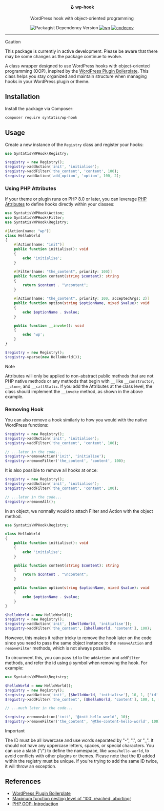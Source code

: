 <div align="center">
  <strong>🪝 wp-hook</strong>
  <p>WordPress hook with object-oriented programming</p>

  ![Packagist Dependency Version](https://img.shields.io/packagist/dependency-v/syntatis/wp-hook/php?color=%237A86B8) [![wp](https://github.com/syntatis/wp-hook/actions/workflows/wp.yml/badge.svg)](https://github.com/syntatis/wp-hook/actions/workflows/wp.yml) [![codecov](https://codecov.io/gh/syntatis/wp-hook/graph/badge.svg?token=04HZ3BRM19)](https://codecov.io/gh/syntatis/wp-hook)
</div>

---

> [!CAUTION]
> This package is currently in active development. Please be aware that there may be some changes as the package continue to evolve.

A class wrapper designed to use WordPress hooks with object-oriented programming (OOP), inspired by the [WordPress Plugin Boilerplate](https://wppb.me/). This class helps you stay organized and maintain structure when managing hooks in your WordPress plugin or theme.

## Installation

Install the package via Composer:

```sh
composer require syntatis/wp-hook
```

## Usage

Create a new instance of the `Registry` class and register your hooks:

```php
use Syntatis\WPHook\Registry;

$registry = new Registry();
$registry->addAction('init', 'initialise');
$registry->addFilter('the_content', 'content', 100);
$registry->addAction('add_option', 'option', 100, 2);
```

### Using PHP Attributes

If your theme or plugin runs on PHP 8.0 or later, you can leverage [PHP Attributes](https://www.php.net/manual/en/language.attributes.overview.php) to define hooks directly within your classes:

```php
use Syntatis\WPHook\Action;
use Syntatis\WPHook\Filter;
use Syntatis\WPHook\Registry;

#[Action(name: "wp")]
class HelloWorld
{
    #[Action(name: "init")]
    public function initialise(): void
    {
        echo 'initialise';
    }

    #[Filter(name: "the_content", priority: 100)]
    public function content(string $content): string
    {
        return $content . "\ncontent";
    }

    #[Action(name: "the_content", priority: 100, acceptedArgs: 2)]
    public function option(string $optionName, mixed $value): void
    {
        echo $optionName . $value;
    }

    public function __invoke(): void
    {
        echo 'wp';
    }
}

$registry = new Registry();
$registry->parse(new HelloWorld());
```

> [!NOTE]
> Attributes will only be applied to non-abstract public methods that are not PHP native methods or any methods that begin with `__` like `__constructor`, `__clone`, and `__callStatic`.
> If you add the Attributes at the class level, the class should implement the `__invoke` method, as shown in the above example.

### Removing Hook

You can also remove a hook similarly to how you would with the native WordPress functions:

```php
$registry = new Registry();
$registry->addAction('init', 'initialise');
$registry->addFilter('the_content', 'content', 100);

// ...later in the code...
$registry->removeAction('init', 'initialise');
$registry->removeFilter('the_content', 'content', 100);
```

It is also possible to remove all hooks at once:

```php
$registry = new Registry();
$registry->addAction('init', 'initialise');
$registry->addFilter('the_content', 'content', 100);

// ...later in the code...
$registry->removeAll();
```

In an object, we normally would to attach Filter and Action with the object method.

```php
use Syntatis\WPHook\Registry;

class HelloWorld
{
    public function initialise(): void
    {
        echo 'initialise';
    }

    public function content(string $content): string
    {
        return $content . "\ncontent";
    }

    public function option(string $optionName, mixed $value): void
    {
        echo $optionName . $value;
    }
}

$helloWorld = new HelloWorld();
$registry = new Registry();
$registry->addAction('init', [$helloWorld, 'initialise']);
$registry->addFilter('the_content', [$helloWorld, 'content'], 100);
```

However, this makes it rather tricky to remove the hook later on the code since you need to pass the same object instance to the `removeAction` and `removeFilter` methods, which is not always possible.

To circumvent this, you can pass `id` to the `addAction` and `addFilter` methods, and refer the id using `@` symbol when removing the hook. For example:

```php
use Syntatis\WPHook\Registry;

$helloWorld = new HelloWorld();
$registry = new Registry();
$registry->addAction('init', [$helloWorld, 'initialise'], 10, 1, ['id' => 'init-hello-world']);
$registry->addFilter('the_content', [$helloWorld, 'content'], 100, 1, ['id' => 'the-content-hello-world']);

// ...much later in the code...

$registry->removeAction('init', '@init-hello-world', 10);
$registry->removeFilter('the_content', '@the-content-hello-world', 100);
```
> [!IMPORTANT]
> The ID must be all lowercase and use words separated by "-", ".", or "_". It should not have any uppercase letters, spaces, or special characters. You can use a slash ("/") to define the namespace, like `acme/hello-world`, to avoid conflicts with other plugins or themes.
> Please note that the ID added within the registry must be unique. If you're trying to add the same ID twice, it will throw an exception.

## References

- [WordPress Plugin Boilerplate](https://wppb.me/)
- [Maximum function nesting level of '100' reached, aborting!](https://wordpress.stackexchange.com/questions/147505/wp-insert-posts-fatal-error-maximum-function-nesting-level-of-100-reached-ab)
- [PHP OOP: Introduction](https://phptherightway.com/#object-oriented-programming)
